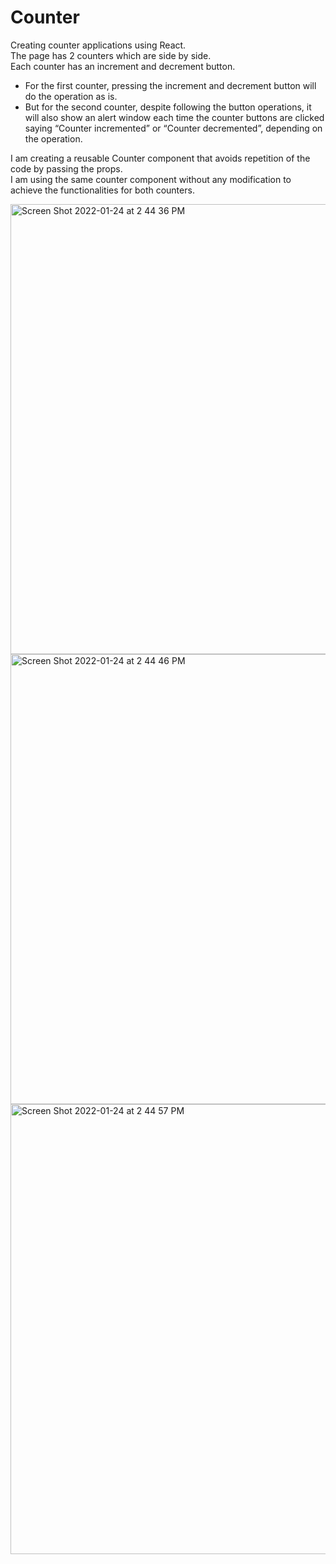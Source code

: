 # Counter
Creating counter applications using React.<br>
The page has 2 counters which are side by side.<br>
Each counter has an increment and decrement button.
- For the first counter, pressing the increment and decrement button will do the operation as is. 
- But for the second counter, despite following the button operations, it will also show an alert window each time the counter buttons are clicked saying “Counter incremented” or “Counter decremented”, depending on the operation. 


I am creating a reusable Counter component that avoids repetition of the code by passing the props.<br>
I am using the same counter component without any modification to achieve the functionalities for both counters.

<img width="720" alt="Screen Shot 2022-01-24 at 2 44 36 PM" src="https://user-images.githubusercontent.com/67757251/150861823-62c3297b-1b61-4038-82f3-c9bdb382b917.png">
<img width="720" alt="Screen Shot 2022-01-24 at 2 44 46 PM" src="https://user-images.githubusercontent.com/67757251/150861841-009957b0-48cb-4bab-af54-964f8e55cca7.png">
<img width="720" alt="Screen Shot 2022-01-24 at 2 44 57 PM" src="https://user-images.githubusercontent.com/67757251/150861848-3530b255-c042-4c0e-8763-2f5fd4561598.png">

